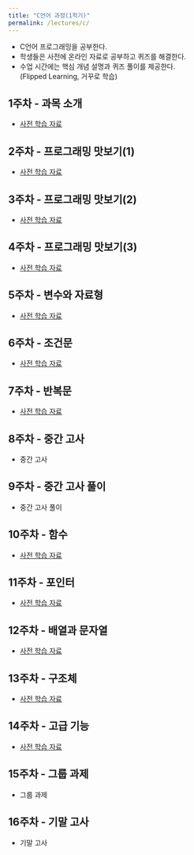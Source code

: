 ```yaml
---
title: "C언어 과정(1학기)"
permalink: /lectures/c/
---
```


- C언어 프로그래밍을 공부한다.
- 학생들은 사전에 온라인 자료로 공부하고 퀴즈를 해결한다.
- 수업 시간에는 핵심 개념 설명과 퀴즈 풀이를 제공한다.<br />
(Flipped Learning, 거꾸로 학습)

## 1주차 - 과목 소개
- [사전 학습 자료](/lectures/c/week01/)

## 2주차 - 프로그래밍 맛보기(1)
- [사전 학습 자료](/lectures/c/week02/)

## 3주차 - 프로그래밍 맛보기(2)
- [사전 학습 자료](/lectures/c/week03/)

## 4주차 - 프로그래밍 맛보기(3)
- [사전 학습 자료](/lectures/c/week04/)

## 5주차 - 변수와 자료형
- [사전 학습 자료](/lectures/c/week05/)

## 6주차 - 조건문
- [사전 학습 자료](/lectures/c/week06/)

## 7주차 - 반복문
- [사전 학습 자료](/lectures/c/week07/)

## 8주차 - 중간 고사
- 중간 고사

## 9주차 - 중간 고사 풀이
- 중간 고사 풀이

## 10주차 - 함수
- [사전 학습 자료](/lectures/c/week10/)

## 11주차 - 포인터
- [사전 학습 자료](/lectures/c/week11/)

## 12주차 - 배열과 문자열
- [사전 학습 자료](/lectures/c/week12/)

## 13주차 - 구조체
- [사전 학습 자료](/lectures/c/week13/)

## 14주차 - 고급 기능
- [사전 학습 자료](/lectures/c/week14/)

## 15주차 - 그룹 과제
- 그룹 과제

## 16주차 - 기말 고사
- 기말 고사
